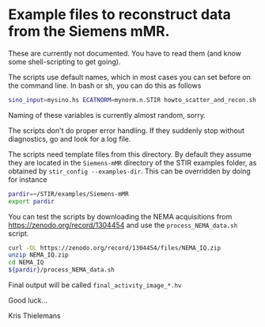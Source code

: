# Example files to reconstruct data from the Siemens mMR.

These are currently not documented. You have to read them (and know some 
shell-scripting to get going).

The scripts use default names, which in most cases you can set before
on the command line. In bash or sh, you can do this as follows

```sh
sino_input=mysino.hs ECATNORM=mynorm.n.STIR howto_scatter_and_recon.sh
```

Naming of these variables is currently almost random, sorry.

The scripts don't do proper error handling. If they suddenly stop without diagnostics, go
and look for a log file.

The scripts need template files from this directory. By default
they assume they are located in the `Siemens-mMR` directory of the STIR
examples folder, as obtained by `stir_config --examples-dir`.
This can be overridden by doing for instance

```sh
pardir=~/STIR/examples/Siemens-mMR
export pardir
```

You can test the scripts by downloading the NEMA acquisitions from https://zenodo.org/record/1304454 and
use the `process_NEMA_data.sh` script.
```sh
curl -OL https://zenodo.org/record/1304454/files/NEMA_IQ.zip
unzip NEMA_IQ.zip
cd NEMA_IQ
${pardir}/process_NEMA_data.sh
```
Final output will be called `final_activity_image_*.hv`

Good luck...

Kris Thielemans

